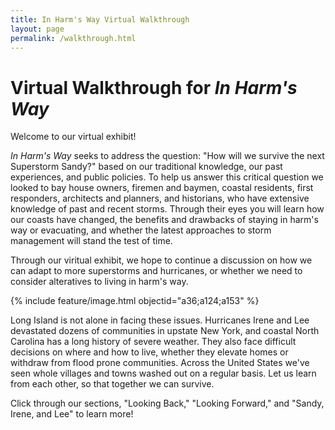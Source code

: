 ```yaml
---
title: In Harm's Way Virtual Walkthrough
layout: page
permalink: /walkthrough.html
---
```


# Virtual Walkthrough for *In Harm's Way* 

Welcome to our virtual exhibit!

*In Harm's Way* seeks to address the question: "How will we survive the next Superstorm Sandy?" based on our traditional knowledge, our past experiences, and public policies. To help us answer this critical question we looked to bay house owners, firemen and baymen, coastal residents, first responders, architects and planners, and historians, who have extensive knowledge of past and recent storms. Through their eyes you will learn how our coasts have changed, the benefits and drawbacks of staying in harm's way or evacuating, and whether the latest approaches to storm management will stand the test of time. 

Through our viritual exhibit, we hope to continue a discussion on how we can adapt to more superstorms and hurricanes, or whether we need to consider alteratives to living in harm's way. 

{% include feature/image.html objectid="a36;a124;a153" %}

Long Island is not alone in facing these issues. Hurricanes Irene and Lee devastated dozens of communities in upstate New York, and coastal North Carolina has a long history of severe weather. They also face difficult decisions on where and how to live, whether they elevate homes or withdraw from flood prone communities. Across the United States we've seen whole villages and towns washed out on a regular basis. Let us learn from each other, so that together we can survive. 

Click through our sections, "Looking Back," "Looking Forward," and "Sandy, Irene, and Lee" to learn more! 

